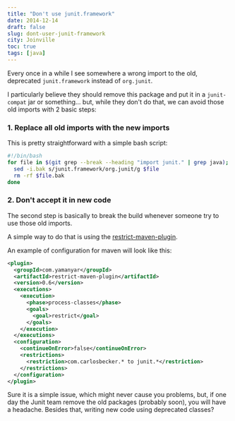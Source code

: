 ```yaml
---
title: "Don't use junit.framework"
date: 2014-12-14
draft: false
slug: dont-user-junit-framework
city: Joinville
toc: true
tags: [java]
---
```


Every once in a while I see somewhere a wrong import to the old, deprecated `junit.framework` instead of `org.junit`.

I particularly believe they should remove this package and put it in a `junit-compat` jar or something... but, while they don't do that, we can avoid those old imports with 2 basic steps:

### 1. Replace all old imports with the new imports

This is pretty straightforward with a simple bash script:

```sh
#!/bin/bash
for file in $(git grep --break --heading "import junit." | grep java); do
  sed -i.bak s/junit.framework/org.junit/g $file
  rm -rf $file.bak
done
```

### 2. Don't accept it in new code

The second step is basically to break the build whenever someone try to use those old imports. 

A simple way to do that is using the [restrict-maven-plugin](https://github.com/yamanyar/restrict-maven-plugin).

An example of configuration for maven will look like this:

```xml
<plugin>
  <groupId>com.yamanyar</groupId>
  <artifactId>restrict-maven-plugin</artifactId>
  <version>0.6</version>
  <executions>
    <execution>
      <phase>process-classes</phase>
      <goals>
        <goal>restrict</goal>
      </goals>
    </execution>
  </executions>
  <configuration>
    <continueOnError>false</continueOnError>
    <restrictions>
      <restriction>com.carlosbecker.* to junit.*</restriction>
    </restrictions>
  </configuration>
</plugin>
```

Sure it is a simple issue, which might never cause you problems, but, if one day the Junit team remove the old packages (probably soon), you will have a headache. Besides that, writing new code using deprecated classes?
